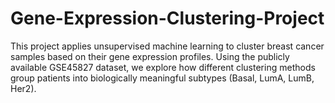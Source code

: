 # Gene-Expression-Clustering-Project
This project applies unsupervised machine learning to cluster breast cancer samples based on their gene expression profiles. Using the publicly available GSE45827 dataset, we explore how different clustering methods group patients into biologically meaningful subtypes (Basal, LumA, LumB, Her2).
